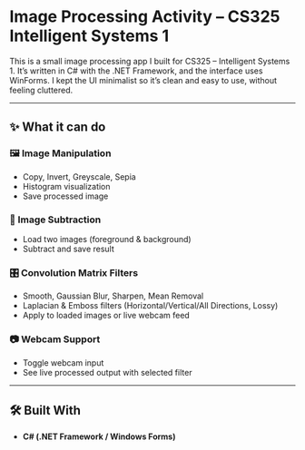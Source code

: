 
# Image Processing Activity – CS325 Intelligent Systems 1

This is a small image processing app I built for CS325 – Intelligent Systems 1.
It’s written in C# with the .NET Framework, and the interface uses WinForms. I kept the UI minimalist so it’s clean and easy to use, without feeling cluttered.

---

## ✨ What it can do

### 🖼️ Image Manipulation

* Copy, Invert, Greyscale, Sepia
* Histogram visualization
* Save processed image

### 🔄 Image Subtraction

* Load two images (foreground & background)
* Subtract and save result

### 🎛️ Convolution Matrix Filters

* Smooth, Gaussian Blur, Sharpen, Mean Removal
* Laplacian & Emboss filters (Horizontal/Vertical/All Directions, Lossy)
* Apply to loaded images or live webcam feed

### 📷 Webcam Support

* Toggle webcam input
* See live processed output with selected filter
  
---

## 🛠️ Built With

* **C# (.NET Framework / Windows Forms)** 

